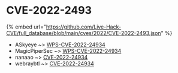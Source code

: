 # CVE-2022-2493
{% embed url="https://github.com/Live-Hack-CVE/full_database/blob/main/cves/2022/CVE-2022-2493.json" %}

* ASkyeye ~> [WPS-CVE-2022-24934](https://www.alice-snow.ru/2022/database/cve-2022-2493/wps-cve-2022-24934-askyeye)
* MagicPiperSec ~> [WPS-CVE-2022-24934](https://www.alice-snow.ru/2022/database/cve-2022-2493/wps-cve-2022-24934-magicpipersec)
* nanaao ~> [CVE-2022-24934](https://www.alice-snow.ru/2022/database/cve-2022-2493/cve-2022-24934-nanaao)
* webraybtl ~> [CVE-2022-24934](https://www.alice-snow.ru/2022/database/cve-2022-2493/cve-2022-24934-webraybtl)